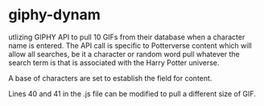 # giphy-dynam

utlizing GIPHY API to pull 10 GIFs from their database when a character name is entered. The API call is specific to Potterverse content which will allow all searches, be it a character or random word pull whatever the search term is that is associated with the Harry Potter universe.

A base of characters are set to establish the field for content.


Lines 40 and 41 in the .js file can be modified to pull a different size of GIF.